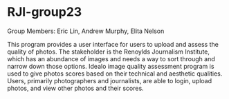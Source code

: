 # RJI-group23

Group Members:
Eric Lin,
Andrew Murphy,
Elita Nelson

This program provides a user interface for users to upload and assess the quality of photos. The stakeholder is the Renoylds Journalism Institute, which has an abundance of images and needs a way to sort through and narrow down those options. Idealo image quality assessment program is used to give photos scores based on their technical and aesthetic qualities. Users, primarily photographers and journalists, are able to login, upload photos, and view other photos and their scores. 
